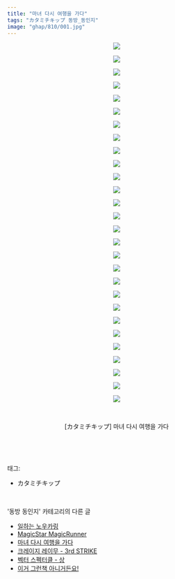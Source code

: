 ```yaml
---
title: "마녀 다시 여행을 가다"
tags: "カタミチキップ 동방_동인지"
image: "ghap/810/001.jpg"
---
```

<div class="article">
<p style="text-align: center; clear: none; float: none;"><img src="{{ site.nasurl }}/ghap/810/001.jpg"/></p>
<p style="text-align: center; clear: none; float: none;"><img src="{{ site.nasurl }}/ghap/810/002.jpg"/></p>
<p style="text-align: center; clear: none; float: none;"><img src="{{ site.nasurl }}/ghap/810/003.jpg"/></p>
<p style="text-align: center; clear: none; float: none;"><img src="{{ site.nasurl }}/ghap/810/004.jpg"/></p>
<p style="text-align: center; clear: none; float: none;"><img src="{{ site.nasurl }}/ghap/810/005.jpg"/></p>
<p style="text-align: center; clear: none; float: none;"><img src="{{ site.nasurl }}/ghap/810/006.jpg"/></p>
<p style="text-align: center; clear: none; float: none;"><img src="{{ site.nasurl }}/ghap/810/007.jpg"/></p>
<p style="text-align: center; clear: none; float: none;"><img src="{{ site.nasurl }}/ghap/810/008.jpg"/></p>
<p style="text-align: center; clear: none; float: none;"><img src="{{ site.nasurl }}/ghap/810/009.jpg"/></p>
<p style="text-align: center; clear: none; float: none;"><img src="{{ site.nasurl }}/ghap/810/010.jpg"/></p>
<p style="text-align: center; clear: none; float: none;"><img src="{{ site.nasurl }}/ghap/810/011.jpg"/></p>
<p style="text-align: center; clear: none; float: none;"><img src="{{ site.nasurl }}/ghap/810/012.jpg"/></p>
<p style="text-align: center; clear: none; float: none;"><img src="{{ site.nasurl }}/ghap/810/013.jpg"/></p>
<p style="text-align: center; clear: none; float: none;"><img src="{{ site.nasurl }}/ghap/810/014.jpg"/></p>
<p style="text-align: center; clear: none; float: none;"><img src="{{ site.nasurl }}/ghap/810/015.jpg"/></p>
<p style="text-align: center; clear: none; float: none;"><img src="{{ site.nasurl }}/ghap/810/016.jpg"/></p>
<p style="text-align: center; clear: none; float: none;"><img src="{{ site.nasurl }}/ghap/810/017.jpg"/></p>
<p style="text-align: center; clear: none; float: none;"><img src="{{ site.nasurl }}/ghap/810/018.jpg"/></p>
<p style="text-align: center; clear: none; float: none;"><img src="{{ site.nasurl }}/ghap/810/019.jpg"/></p>
<p style="text-align: center; clear: none; float: none;"><img src="{{ site.nasurl }}/ghap/810/020.jpg"/></p>
<p style="text-align: center; clear: none; float: none;"><img src="{{ site.nasurl }}/ghap/810/021.jpg"/></p>
<p style="text-align: center; clear: none; float: none;"><img src="{{ site.nasurl }}/ghap/810/022.jpg"/></p>
<p style="text-align: center; clear: none; float: none;"><img src="{{ site.nasurl }}/ghap/810/023.jpg"/></p>
<p style="text-align: center; clear: none; float: none;"><img src="{{ site.nasurl }}/ghap/810/024.jpg"/></p>
<p style="text-align: center; clear: none; float: none;"><img src="{{ site.nasurl }}/ghap/810/025.jpg"/></p>
<p style="text-align: center; clear: none; float: none;"><img src="{{ site.nasurl }}/ghap/810/026.jpg"/></p>
<p style="text-align: center; clear: none; float: none;"><img src="{{ site.nasurl }}/ghap/810/027.jpg"/></p>
<p style="text-align: center; clear: none; float: none;"><img src="{{ site.nasurl }}/ghap/810/028.jpg"/></p>
<p style="text-align: center; clear: none; float: none;"><br/></p>
<p style="text-align: center; clear: none; float: none;">[カタミチキップ] 마녀 다시 여행을 가다</p>
<p><br/></p>
</div><br/>
<div class="tagTrail">
<p>태그: </p>
<ul>
<li>カタミチキップ</li>
</ul>
</div><br/>
<div class="another">
<p>'동방 동인지' 카테고리의 다른 글</p>
<ul>
<li><a href="/2016-07-10-ghap_813">일하는 노우카링</a></li>
<li><a href="/2016-07-10-ghap_811">MagicStar MagicRunner</a></li>
<li><a href="/2016-07-10-ghap_810">마녀 다시 여행을 가다</a></li>
<li><a href="/2016-07-10-ghap_809">크레이지 레이무 - 3rd STRIKE</a></li>
<li><a href="/2016-07-10-ghap_808">벡터 스펙터클 - 상</a></li>
<li><a href="/2016-07-10-ghap_807">이거 그런책 아니거든요!</a></li>
</ul>
</div><br/>
<div class="cb_module cb_fluid">
<div class="cb_wrt cb_profile">
</div><!-- commentList close -->
</div><br/>
